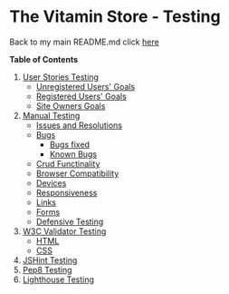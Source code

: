 # The Vitamin Store - Testing

Back to my main README.md click [here](https://github.com/Sonicbasedrop/the_vitamin_store/blob/main/README.md#The-Scope-Plane)
<br>


**Table of Contents** 
1. [User Stories Testing](User-Stories-Testing)  
   - [Unregistered Users' Goals](Unregistered-Users-Goals)   
   - [Registered Users' Goals](Registered-Users-Goals)  
   - [Site Owners Goals](Site-Owners-Goals)    
2. [Manual Testing](Manual-Testing)
   - [Issues and Resolutions](Issues-and-Resolutions)
   - [Bugs](Bugs)
     - [Bugs fixed](Bugs-fixed)   
     - [Known Bugs](Known-Bugs)
   - [Crud Functinality](Crud-Functionality)  
   - [Browser Compatibility](Browser-Compatibility)   
   - [Devices](Devices)   
   - [Responsiveness](Responsiveness)   
   - [Links](Links)  
   - [Forms](Forms)   
   - [Defensive Testing](Defensive-Testing)  
4. [W3C Validator Testing](W3C-Validator-Testing)  
   - [HTML](HTML)   
   - [CSS](CSS)  
5. [JSHint Testing](JSHint-Testing)    
6. [Pep8 Testing](Pep8-Testing)
7. [Lighthouse Testing](Lighthouse-Testing)  
